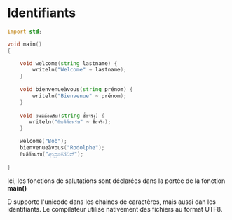 # Identifiants

```D
import std;

void main()
{

    void welcome(string lastname) {
    	writeln("Welcome" ~ lastname);
    }
    
    void bienvenueàvous(string prénom) {
        writeln("Bienvenue" ~ prénom);
    }
    
    void ยินดีต้อนรับ(string ชื่อจริง) {
       writeln("ยินดีต้อนรับ" ~ ชื่อจริง);
    }

    welcome("Bob");
    bienvenueàvous("Rodolphe");            
    ยินดีต้อนรับ("ආයුබෝවන්");
 
}
```

Ici, les fonctions de salutations sont déclarées dans la portée de la fonction **main()**

D supporte l'unicode dans les chaines de caractères, mais aussi dan les identifiants. Le compilateur utilise nativement des fichiers au format UTF8. 